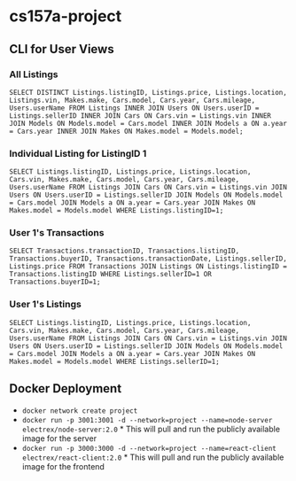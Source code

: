 # cs157a-project

## CLI for User Views

### All Listings 
`SELECT DISTINCT Listings.listingID, Listings.price, Listings.location,
        Listings.vin, Makes.make, Cars.model, Cars.year, Cars.mileage,
        Users.userName
        FROM Listings
        INNER JOIN Users ON Users.userID = Listings.sellerID
        INNER JOIN Cars ON Cars.vin = Listings.vin
        INNER JOIN Models ON Models.model = Cars.model
        INNER JOIN Models a ON a.year = Cars.year
        INNER JOIN Makes ON Makes.model = Models.model;`
        
### Individual Listing for ListingID 1
`SELECT Listings.listingID, Listings.price, Listings.location,
        Cars.vin, Makes.make, Cars.model, Cars.year, Cars.mileage,
        Users.userName
        FROM Listings
        JOIN Cars ON Cars.vin = Listings.vin
        JOIN Users ON Users.userID = Listings.sellerID
        JOIN Models ON Models.model = Cars.model
        JOIN Models a ON a.year = Cars.year
        JOIN Makes ON Makes.model = Models.model
        WHERE Listings.listingID=1;`
        
 ### User 1's Transactions
 `SELECT Transactions.transactionID, Transactions.listingID, Transactions.buyerID, Transactions.transactionDate,
        Listings.sellerID, Listings.price
        FROM Transactions
        JOIN Listings ON Listings.listingID = Transactions.listingID
        WHERE Listings.sellerID=1 OR Transactions.buyerID=1;`
        
 ### User 1's Listings
 `SELECT Listings.listingID, Listings.price, Listings.location,
        Cars.vin, Makes.make, Cars.model, Cars.year, Cars.mileage,
        Users.userName
        FROM Listings
        JOIN Cars ON Cars.vin = Listings.vin
        JOIN Users ON Users.userID = Listings.sellerID
        JOIN Models ON Models.model = Cars.model
        JOIN Models a ON a.year = Cars.year
        JOIN Makes ON Makes.model = Models.model
        WHERE Listings.sellerID=1;`

## Docker Deployment
* `docker network create project`
* `docker run -p 3001:3001 -d --network=project --name=node-server electrex/node-server:2.0`
        * This will pull and run the publicly available image for the server 
* `docker run -p 3000:3000 -d --network=project --name=react-client electrex/react-client:2.0`
        * This will pull and run the publicly available image for the frontend  

